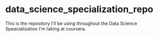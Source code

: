 # data_science_specialization_repo
This is the repository I'll be using throughout the Data Science Speacialization I'm taking at coursera.
